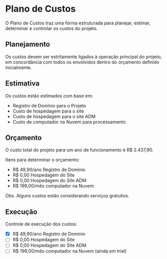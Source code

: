 # Plano de Custos

O Plano de Custos traz uma forma estruturada para planejar, estimar, determinar e controlar os custos do projeto.


## Planejamento

Os custos devem ser estritamente ligados à operação principal do projeto, em concordância com todos os envolvidos dentro do orçamento definido inicialmente.


## Estimativa

Os custos estão estimados com base em:
- Registro de Domínio para o Projeto
- Custo de hospedagem para o site 
- Custo de hospedagem para o site ADM
- Custo de computador na Nuvem para processamento


## Orçamento

O custo total do projeto para um ano de funcionamento é R$ 2.437,90.

Itens para determinar o orçamento:
- R$ 49,90/ano Registro de Domínio
- R$ 0,00 Hospedagem do Site
- R$ 0,00 Hospedagem do Site ADM
- R$ 199,00/mês computador na Nuvem

Obs. Alguns custos estão considerando serviços gratuitos.


## Execução

Controle de execução dos custos:
- [X] R$ 49,90/ano Registro de Domínio
- [ ] R$ 0,00 Hospedagem do Site
- [ ] R$ 0,00 Hospedagem do Site ADM
- [ ] R$ 199,00/mês computador na Nuvem (ainda em trial)
